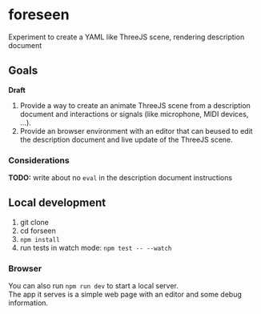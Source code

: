 # foreseen

Experiment to create a YAML like ThreeJS scene, rendering description document

## Goals

**Draft**

1. Provide a way to create an animate ThreeJS scene from a description document
   and interactions or signals (like microphone, MIDI devices, ...).
2. Provide an browser environment with an editor that can beused to edit the
   description document and live update of the ThreeJS scene.

### Considerations

**TODO:** write about no `eval` in the description document instructions

## Local development

1. git clone <git url>
2. cd forseen
3. `npm install`
4. run tests in watch mode: `npm test -- --watch`

### Browser

You can also run `npm run dev` to start a local server.  
The app it serves is a simple web page with an editor and
some debug information.
